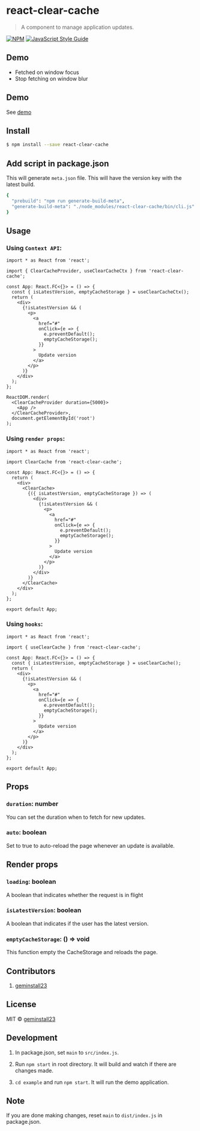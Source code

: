 # react-clear-cache

> A component to manage application updates.

[![NPM](https://img.shields.io/npm/v/react-clear-cache.svg)](https://www.npmjs.com/package/react-clear-cache) [![JavaScript Style Guide](https://img.shields.io/badge/code_style-standard-brightgreen.svg)](https://standardjs.com)

## Demo

- Fetched on window focus
- Stop fetching on window blur

## Demo

See [demo](https://noahjohn9259.github.io/react-clear-cache/)

## Install

```bash
$ npm install --save react-clear-cache
```

## Add script in package.json

This will generate `meta.json` file. This will have the version key with the latest build.

```bash
{
  "prebuild": "npm run generate-build-meta",
  "generate-build-meta": "./node_modules/react-clear-cache/bin/cli.js"
}
```

## Usage

### Using `Context API`:

```tsx
import * as React from 'react';

import { ClearCacheProvider, useClearCacheCtx } from 'react-clear-cache';

const App: React.FC<{}> = () => {
  const { isLatestVersion, emptyCacheStorage } = useClearCacheCtx();
  return (
    <div>
      {!isLatestVersion && (
        <p>
          <a
            href="#"
            onClick={e => {
              e.preventDefault();
              emptyCacheStorage();
            }}
          >
            Update version
          </a>
        </p>
      )}
    </div>
  );
};

ReactDOM.render(
  <ClearCacheProvider duration={5000}>
    <App />
  </ClearCacheProvider>,
  document.getElementById('root')
);
```

### Using `render props`:

```tsx
import * as React from 'react';

import ClearCache from 'react-clear-cache';

const App: React.FC<{}> = () => {
  return (
    <div>
      <ClearCache>
        {({ isLatestVersion, emptyCacheStorage }) => (
          <div>
            {!isLatestVersion && (
              <p>
                <a
                  href="#"
                  onClick={e => {
                    e.preventDefault();
                    emptyCacheStorage();
                  }}
                >
                  Update version
                </a>
              </p>
            )}
          </div>
        )}
      </ClearCache>
    </div>
  );
};

export default App;
```

### Using `hooks`:

```tsx
import * as React from 'react';

import { useClearCache } from 'react-clear-cache';

const App: React.FC<{}> = () => {
  const { isLatestVersion, emptyCacheStorage } = useClearCache();
  return (
    <div>
      {!isLatestVersion && (
        <p>
          <a
            href="#"
            onClick={e => {
              e.preventDefault();
              emptyCacheStorage();
            }}
          >
            Update version
          </a>
        </p>
      )}
    </div>
  );
};

export default App;
```

## Props

### `duration`: number

You can set the duration when to fetch for new updates.

### `auto`: boolean

Set to true to auto-reload the page whenever an update is available.

## Render props

### `loading`: boolean

A boolean that indicates whether the request is in flight

### `isLatestVersion`: boolean

A boolean that indicates if the user has the latest version.

### `emptyCacheStorage`: () => void

This function empty the CacheStorage and reloads the page.

## Contributors

1. [geminstall23](https://github.com/geminstall23)

## License

MIT © [geminstall23](https://github.com/geminstall23)

## Development

1. In package.json, set `main` to `src/index.js`.

2. Run `npm start` in root directory. It will build and watch if there are changes made.

3. `cd example` and run `npm start`. It will run the demo application.

## Note

If you are done making changes, reset `main` to `dist/index.js` in package.json.
